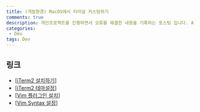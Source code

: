 ```yaml
---
title: (개발환경) MacOS에서 터미널 커스텀하기
comments: true
description: 개인프로젝트를 진행하면서 오류를 해결한 내용을 기록하는 포스팅 입니다. Ask Django에 도움을 받았습니다.
categories:
 - Dev
tags: Dev
---
```


## 링크

- [[iTerm2 설치하기](https://beomi.github.io/2017/07/07/Beautify-ZSH/)]
- [[iTerm2 테마설정](https://wayhome25.github.io/etc/2017/03/12/zsh-alias/)]
- [[Vim 플러그인 설치](https://bluesh55.github.io/2016/10/09/vim-ide/)]
- [[Vim Syntax 설정](https://medium.com/sunhyoups-story/vim-%EC%97%90%EB%94%94%ED%84%B0-%EC%9D%B4%EC%81%98%EA%B2%8C-%EC%82%AC%EC%9A%A9%ED%95%98%EA%B8%B0-5b6b8d546017)]
